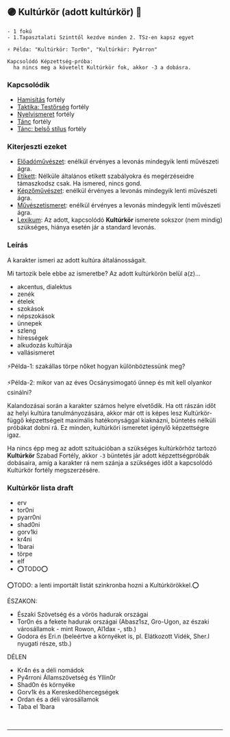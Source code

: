## 🟣 Kultúrkör (adott kultúrkör) 🔁

```
- 1 fokú
- 1.Tapasztalati Szinttől kezdve minden 2. TSz-en kapsz egyet

⚡ Példa: "Kultúrkör: Tor0n", "Kultúrkör: Py4rron"

Kapcsolódó Képzettség-próba:
  ha nincs meg a követelt Kultúrkör fok, akkor -3 a dobásra.
```

### Kapcsolódik

- [Hamisítás](../fortelyok.altalanos/hamisitas.md) fortély
- [Taktika: Testőrség](../fortelyok.szabad/taktika_testorseg.md) fortély
- [Nyelvismeret](nyelvismeret.md) fortély
- [Tánc](../fortelyok.szabad/tanc.md) fortély
- [Tánc: belső stílus](../fortelyok.szabad/tanc_belso_stilus.md) fortély

### Kiterjeszti ezeket

- [Előadóművészet](../kepzettsegek.szekunder/eloadomuveszet.md): enélkül érvényes a levonás mindegyik lenti művészeti ágra.
- [Etikett](../kepzettsegek.szekunder/etikett.md): Nélküle általános etikett szabályokra és megérzéseidre támaszkodsz csak. Ha ismered, nincs gond.
- [Képzőművészet](../kepzettsegek.szekunder/kepzomuveszet.md): enélkül érvényes a levonás mindegyik lenti művészeti ágra.
- [Művészetismeret](../kepzettsegek.szekunder/muveszetismeret.md): enélkül érvényes a levonás mindegyik lenti művészeti ágra.
- [Lexikum](../kepzettsegek.szekunder/lexikum.md): Az adott, kapcsolódó **Kultúrkör** ismerete sokszor (nem mindig) szükséges, hiánya esetén jár a standard levonás.

### Leírás

A karakter ismeri az adott kultúra általánosságait.

Mi tartozik bele ebbe az ismeretbe? Az adott kultúrkörön belül a(z)...
- akcentus, dialektus
- zenék
- ételek
- szokások
- népszokások
- ünnepek
- szleng
- hírességek
- alkudozás kultúrája
- vallásismeret

⚡Példa-1: szakállas törpe nőket hogyan különböztessünk meg?

⚡Példa-2: mikor van az éves Ocsánysimogató ünnep és mit kell olyankor csinálni?

Kalandozásai során a karakter számos helyre elvetődik.  Ha ott rászán időt az helyi kultúra tanulmányozására, akkor már ott is képes lesz Kultúrkör-függő képzettségeit maximális hatékonysággal kiaknázni, büntetés nélküli próbákat dobni rá. Ez minden, kultúrköri ismeretet igénylő képzettségre igaz.

Ha nincs épp meg az adott szituációban a szükséges kultúrkörhöz tartozó **Kultúrkör** Szabad Fortély, akkor `-3` büntetés jár adott képzettségpróbák dobásaira, amíg a karakter rá nem szánja a szükséges időt a kapcsolódó Kultúrkör fortély megszerzésére.

### Kultúrkör lista draft

- erv
- tor0ni
- pyarr0ni
- shad0ni
- gorv1ki
- kr4ni
- 1barai
- törpe
- elf
- ⭕TODO⭕

⭕TODO: a lenti importált listát szinkronba hozni a Kultúrkörökkel.⭕

ÉSZAKON:

- Északi Szövetség és a vörös hadurak országai
- Tor0n és a fekete hadurak országai (Abasz1sz, Gro-Ugon, az északi városállamok - mint Rowon, Al1dax -, stb.)
- Godora és Eri.n (beleértve a környéket is, pl. Elátkozott Vidék, Sher.l nyugati része, stb.)

DÉLEN

- Kr4n és a déli nomádok
- Py4rroni Államszövetség és Yllin0r
- Shad0n és környéke
- Gorv1k és a Kereskedőhercegségek
- Ordan és a déli városállamok
- Taba el 1bara

<br />

---
